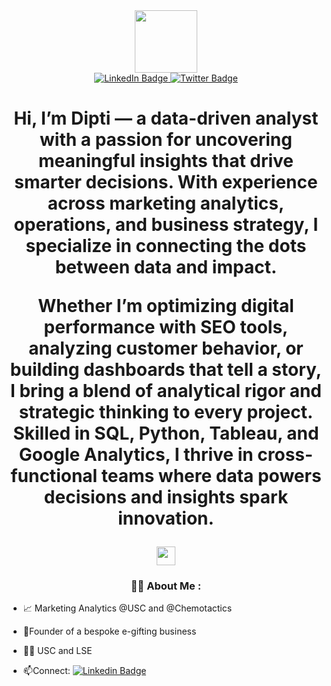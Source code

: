 

<div id="header" align="center">
  <img src="https://media.giphy.com/media/b88QlTSTsj3bEHQyZf/giphy.gif?cid=ecf05e47h9cooej2vopg0j9ogd6cd8jw10htt54vpb49zcpa&ep=v1_stickers_related&rid=giphy.gif&ct=s" width="100"/>
</div>

<div id="badges" align="center">
  <a href="https://www.linkedin.com/in/diptiusc/">
    <img src="https://img.shields.io/badge/LinkedIn-blue?style=for-the-badge&logo=linkedin&logoColor=white" alt="LinkedIn Badge"/>
  </a>
  <a href="https://medium.com/@ddagrawa">
    <img src="https://img.shields.io/badge/Medium-black?style=for-the-badge&logo=twitter&logoColor=white" alt="Twitter Badge"/>
  </a>
  
<div id="badges" align"center>
<img src="https://komarev.com/ghpvc/?username=ditptiagrawalusc&style=flat-square&color=blue" alt=""/>
<h1>
  Hi, I’m Dipti — a data-driven analyst with a passion for uncovering meaningful insights that drive smarter decisions. With experience across marketing analytics, operations, and business strategy, I specialize in connecting the dots between data and impact.

Whether I’m optimizing digital performance with SEO tools, analyzing customer behavior, or building dashboards that tell a story, I bring a blend of analytical rigor and strategic thinking to every project. Skilled in SQL, Python, Tableau, and Google Analytics, I thrive in cross-functional teams where data powers decisions and insights spark innovation.


  <img src="https://media.giphy.com/media/hvRJCLFzcasrR4ia7z/giphy.gif" width="30px"/>
  
</h1>

### :woman_technologist: About Me : 
  <div id="badges" align="left">
  
    
- 📈 Marketing Analytics @USC and @Chemotactics 

- 🌱Founder of a bespoke e-gifting business
  
- 👩‍🎓 USC and LSE

- :mailbox:Connect: [![Linkedin Badge](https://img.shields.io/badge/-Linkedin-blue?style=flat&logo=Linkedin&logoColor=white)](https://www.linkedin.com/in/diptiusc/)


  



<!--
**diptiagrawalusc/diptiagrawalusc** is a ✨ _special_ ✨ repository because its `README.md` (this file) appears on your GitHub profile.

Here are some ideas to get you started:

- 🔭 I’m currently working on ...
- 🌱 I’m currently learning ...
- 👯 I’m looking to collaborate on ...
- 🤔 I’m looking for help with ...
- 💬 Ask me about ...
- 📫 How to reach me: ...
- 😄 Pronouns: ...
- ⚡ Fun fact: ...
-->
